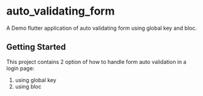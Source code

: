 # auto_validating_form

A Demo flutter application of auto validating form using global key and bloc.

## Getting Started

This project contains 2 option of how to handle form auto validation in a login page:
1. using global key
2. using bloc